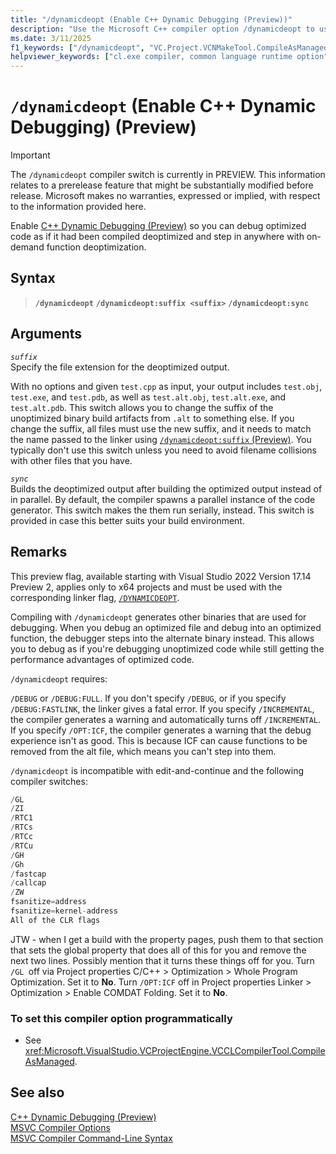 ```yaml
---
title: "/dynamicdeopt (Enable C++ Dynamic Debugging (Preview))"
description: "Use the Microsoft C++ compiler option /dynamicdeopt to use C++ Dynamic Debugging."
ms.date: 3/11/2025
f1_keywords: ["/dynamicdeopt", "VC.Project.VCNMakeTool.CompileAsManaged", "VC.Project.VCCLCompilerTool.CompileAsManaged"]
helpviewer_keywords: ["cl.exe compiler, common language runtime option", "-dynamicdeopt compiler option [C++]", "dynamicdeopt compiler option [C++]", "/clr compiler option [C++]", "Managed Extensions for C++, compiling", "common language runtime, /clr compiler option"]
---
```

# `/dynamicdeopt` (Enable C++ Dynamic Debugging) (Preview)
> [!IMPORTANT]
> The `/dynamicdeopt` compiler switch is currently in PREVIEW.
> This information relates to a prerelease feature that might be substantially modified before release. Microsoft makes no warranties, expressed or implied, with respect to the information provided here.

Enable [C++ Dynamic Debugging (Preview)](/visualstudio/debugger/cpp-dynamic-debugging) so you can debug optimized code as if it had been compiled deoptimized and step in anywhere with on-demand function deoptimization.

## Syntax

> **`/dynamicdeopt`**
> **`/dynamicdeopt:suffix <suffix>`**
> **`/dynamicdeopt:sync`**

## Arguments

*`suffix`*\
Specify the file extension for the deoptimized output.

With no options and given `test.cpp` as input, your output includes `test.obj`, `test.exe`, and `test.pdb`, as well as `test.alt.obj`, `test.alt.exe`, and `test.alt.pdb`. This switch allows you to change the suffix of the unoptimized binary build artifacts from `.alt` to something else. If you change the suffix, all files must use the new suffix, and it needs to match the name passed to the linker using [`/dynamicdeopt:suffix` (Preview)](dynamic-deopt-linker.md). You typically don't use this switch unless you need to avoid filename collisions with other files that you have.

*`sync`*\
Builds the deoptimized output after building the optimized output instead of in parallel. By default, the compiler spawns a parallel instance of the code generator. This switch makes the them run serially, instead. This switch is provided in case this better suits your build environment.

## Remarks

This preview flag, available starting with Visual Studio 2022 Version 17.14 Preview 2, applies only to x64 projects and must be used with the corresponding linker flag, [`/DYNAMICDEOPT`](dynamic-deopt-linker.md).

Compiling with `/dynamicdeopt` generates other binaries that are used for debugging. When you debug an optimized file and debug into an optimized function, the debugger steps into the alternate binary instead. This allows you to debug as if you're debugging unoptimized code while still getting the performance advantages of optimized code. 

`/dynamicdeopt` requires:

`/DEBUG` or `/DEBUG:FULL`. If you don't specify `/DEBUG`, or if you specify `/DEBUG:FASTLINK`, the linker gives a fatal error.
If you specify `/INCREMENTAL`, the compiler generates a warning and automatically turns off `/INCREMENTAL`.
If you specify `/OPT:ICF`, the compiler generates a warning that the debug experience isn't as good. This is because ICF can cause functions to be removed from the alt file, which means you can't step into them.

`/dynamicdeopt` is incompatible with edit-and-continue and the following compiler switches:

```cpp
/GL
/ZI
/RTC1
/RTCs
/RTCc
/RTCu
/GH
/Gh
/fastcap
/callcap
/ZW
fsanitize=address
fsanitize=kernel-address
All of the CLR flags
```

JTW - when I get a build with the property pages, push them to that section that sets the global property that does all of this for you and remove the next two lines. Possibly mention that it turns these things off for you.
Turn `/GL `off via Project properties C/C++ > Optimization > Whole Program Optimization. Set it to **No**.
Turn `/OPT:ICF` off in Project properties Linker > Optimization > Enable COMDAT Folding. Set it to **No**.

### To set this compiler option programmatically

- See <xref:Microsoft.VisualStudio.VCProjectEngine.VCCLCompilerTool.CompileAsManaged>.

## See also

[C++ Dynamic Debugging (Preview)](/visualstudio/debugger/cpp-dynamic-debugging)\
[MSVC Compiler Options](compiler-options.md)\
[MSVC Compiler Command-Line Syntax](compiler-command-line-syntax.md)
